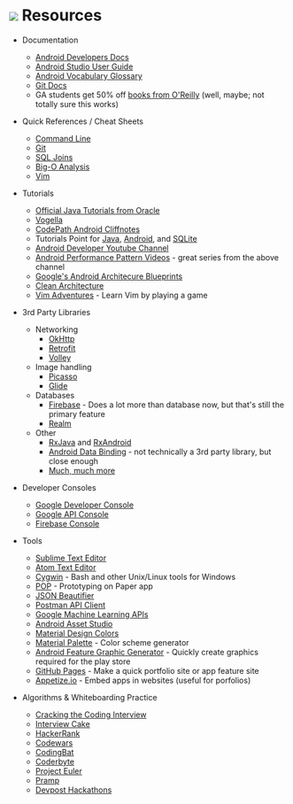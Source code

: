 # ![](https://ga-dash.s3.amazonaws.com/production/assets/logo-9f88ae6c9c3871690e33280fcf557f33.png) Resources


- Documentation
  - [Android Developers Docs](https://developer.android.com/develop/index.html)
  - [Android Studio User Guide](https://developer.android.com/studio/intro/index.html)
  - [Android Vocabulary Glossary](https://developers.google.com/android/for-all/vocab-words/)
  - [Git Docs](https://git-scm.com/docs)
  - GA students get 50% off [books from O'Reilly](http://shop.oreilly.com/category/deals/general-assembly.do?cmp=ex-na-books-videos-lp-promo_general_assembly) (well, maybe; not totally sure this works)


- Quick References / Cheat Sheets
  - [Command Line](https://www.git-tower.com/blog/command-line-cheat-sheet/)
  - [Git](https://services.github.com/kit/downloads/github-git-cheat-sheet.pdf)
  - [SQL Joins](http://www.codeproject.com/KB/database/Visual_SQL_Joins/Visual_SQL_JOINS_orig.jpg)
  - [Big-O Analysis](http://bigocheatsheet.com/)
  - [Vim](http://www.viemu.com/a_vi_vim_graphical_cheat_sheet_tutorial.html)


- Tutorials
  - [Official Java Tutorials from Oracle](https://docs.oracle.com/javase/tutorial/)
  - [Vogella](http://www.vogella.com/tutorials/)
  - [CodePath Android Cliffnotes](https://guides.codepath.com/android)
  - Tutorials Point for [Java](https://www.tutorialspoint.com/java/index.htm), [Android](https://www.tutorialspoint.com/android/index.htm), and [SQLite](http://www.tutorialspoint.com/sqlite/)
  - [Android Developer Youtube Channel](https://www.youtube.com/channel/UCVHFbqXqoYvEWM1Ddxl0QDg)
  - [Android Performance Pattern Videos](https://www.youtube.com/playlist?list=PLWz5rJ2EKKc9CBxr3BVjPTPoDPLdPIFCE) - great series from the above channel
  - [Google's Android Architecure Blueprints](https://github.com/googlesamples/android-architecture)
  - [Clean Architecture](https://8thlight.com/blog/uncle-bob/2012/08/13/the-clean-architecture.html)
  - [Vim Adventures](http://vim-adventures.com/) - Learn Vim by playing a game


- 3rd Party Libraries
  - Networking
    - [OkHttp](http://square.github.io/okhttp/)
    - [Retrofit](http://square.github.io/retrofit/)
    - [Volley](https://developer.android.com/training/volley/index.html)
  - Image handling
    - [Picasso](http://square.github.io/picasso/)
    - [Glide](https://github.com/bumptech/glide)
  - Databases
    - [Firebase](https://firebase.google.com/) - Does a lot more than database now, but that's still the primary feature
    - [Realm](https://realm.io/)
  - Other
    - [RxJava](https://github.com/ReactiveX/RxJava) and [RxAndroid](https://github.com/ReactiveX/RxAndroid)
    - [Android Data Binding](https://developer.android.com/topic/libraries/data-binding/index.html) - not technically a 3rd party library, but close enough
    - [Much, much more](https://github.com/JStumpp/awesome-android)


- Developer Consoles
  - [Google Developer Console](https://play.google.com/apps/publish/)
  - [Google API Console](https://console.developers.google.com/)
  - [Firebase Console](https://firebase.google.com/console/)


- Tools
  - [Sublime Text Editor](https://www.sublimetext.com/)
  - [Atom Text Editor](https://atom.io/)
  - [Cygwin](https://www.cygwin.com/) - Bash and other Unix/Linux tools for Windows
  - [POP](https://popapp.in/) - Prototyping on Paper app
  - [JSON Beautifier](http://codebeautify.org/jsonviewer)
  - [Postman API Client](https://www.getpostman.com/)
  - [Google Machine Learning APIs](https://cloud.google.com/products/machine-learning/)
  - [Android Asset Studio](https://romannurik.github.io/AndroidAssetStudio/)
  - [Material Design Colors](https://material.google.com/style/color.html)
  - [Material Palette](https://www.materialpalette.com/) - Color scheme generator
  - [Android Feature Graphic Generator](http://www.norio.be/android-feature-graphic-generator/) - Quickly create graphics required for the play store
  - [GitHub Pages](https://pages.github.com/) - Make a quick portfolio site or app feature site
  - [Appetize.io](https://appetize.io/) - Embed apps in websites (useful for porfolios)


- Algorithms & Whiteboarding Practice
  - [Cracking the Coding Interview](https://smile.amazon.com/Cracking-Coding-Interview-Programming-Questions/dp/0984782850/)
  - [Interview Cake](https://www.interviewcake.com/)
  - [HackerRank](https://www.hackerrank.com/)
  - [Codewars](https://www.codewars.com/)
  - [CodingBat](http://codingbat.com/java)
  - [Coderbyte](https://coderbyte.com/)
  - [Project Euler](https://projecteuler.net/)
  - [Pramp](https://www.pramp.com/)
  - [Devpost Hackathons](https://devpost.com/hackathons)
